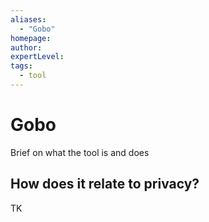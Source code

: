 ```yaml
---
aliases:
  - "Gobo"
homepage: 
author: 
expertLevel: 
tags:
  - tool
---
```

# Gobo

Brief on what the tool is and does 

## How does it relate to privacy?

TK 

